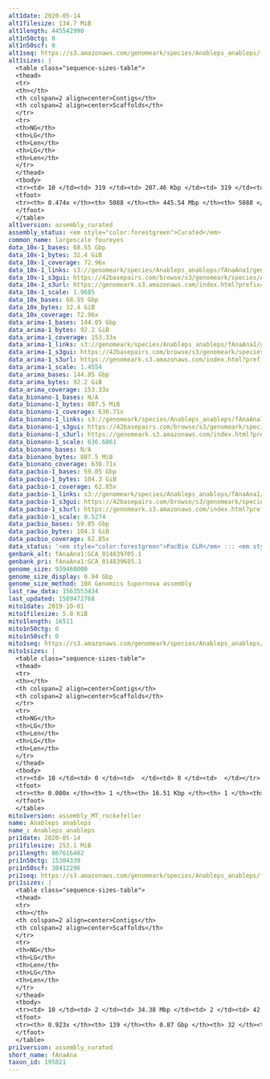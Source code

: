 ```yaml
---
alt1date: 2020-05-14
alt1filesize: 134.7 MiB
alt1length: 445542990
alt1n50ctg: 0
alt1n50scf: 0
alt1seq: https://s3.amazonaws.com/genomeark/species/Anableps_anableps/fAnaAna1/assembly_curated/fAnaAna1.alt.cur.20200514.fasta.gz
alt1sizes: |
  <table class="sequence-sizes-table">
  <thead>
  <tr>
  <th></th>
  <th colspan=2 align=center>Contigs</th>
  <th colspan=2 align=center>Scaffolds</th>
  </tr>
  <tr>
  <th>NG</th>
  <th>LG</th>
  <th>Len</th>
  <th>LG</th>
  <th>Len</th>
  </tr>
  </thead>
  <tbody>
  <tr><td> 10 </td><td> 319 </td><td> 207.46 Kbp </td><td> 319 </td><td> 207.46 Kbp </td></tr>  <tr><td> 20 </td><td> 901 </td><td> 131.59 Kbp </td><td> 901 </td><td> 131.59 Kbp </td></tr>  <tr><td> 30 </td><td> 1803 </td><td> 83.37 Kbp </td><td> 1803 </td><td> 83.37 Kbp </td></tr>  <tr><td> 40 </td><td> 3224 </td><td> 52.81 Kbp </td><td> 3224 </td><td> 52.81 Kbp </td></tr>  <tr style="background-color:#cccccc;"><td> 50 </td><td> 0 </td><td>  </td><td> 0 </td><td>  </td></tr>  <tr><td> 60 </td><td> 0 </td><td>  </td><td> 0 </td><td>  </td></tr>  <tr><td> 70 </td><td> 0 </td><td>  </td><td> 0 </td><td>  </td></tr>  <tr><td> 80 </td><td> 0 </td><td>  </td><td> 0 </td><td>  </td></tr>  <tr><td> 90 </td><td> 0 </td><td>  </td><td> 0 </td><td>  </td></tr>  <tr><td> 100 </td><td> 0 </td><td>  </td><td> 0 </td><td>  </td></tr>  </tbody>
  <tfoot>
  <tr><th> 0.474x </th><th> 5088 </th><th> 445.54 Mbp </th><th> 5088 </th><th> 445.54 Mbp </th></tr>
  </tfoot>
  </table>
alt1version: assembly_curated
assembly_status: <em style="color:forestgreen">Curated</em>
common_name: largescale foureyes
data_10x-1_bases: 68.55 Gbp
data_10x-1_bytes: 32.4 GiB
data_10x-1_coverage: 72.96x
data_10x-1_links: s3://genomeark/species/Anableps_anableps/fAnaAna1/genomic_data/10x/<br>
data_10x-1_s3gui: https://42basepairs.com/browse/s3/genomeark/species/Anableps_anableps/fAnaAna1/genomic_data/10x/
data_10x-1_s3url: https://genomeark.s3.amazonaws.com/index.html?prefix=species/Anableps_anableps/fAnaAna1/genomic_data/10x/
data_10x-1_scale: 1.9685
data_10x_bases: 68.55 Gbp
data_10x_bytes: 32.4 GiB
data_10x_coverage: 72.96x
data_arima-1_bases: 144.05 Gbp
data_arima-1_bytes: 92.2 GiB
data_arima-1_coverage: 153.33x
data_arima-1_links: s3://genomeark/species/Anableps_anableps/fAnaAna1/genomic_data/arima/<br>
data_arima-1_s3gui: https://42basepairs.com/browse/s3/genomeark/species/Anableps_anableps/fAnaAna1/genomic_data/arima/
data_arima-1_s3url: https://genomeark.s3.amazonaws.com/index.html?prefix=species/Anableps_anableps/fAnaAna1/genomic_data/arima/
data_arima-1_scale: 1.4554
data_arima_bases: 144.05 Gbp
data_arima_bytes: 92.2 GiB
data_arima_coverage: 153.33x
data_bionano-1_bases: N/A
data_bionano-1_bytes: 887.5 MiB
data_bionano-1_coverage: 630.71x
data_bionano-1_links: s3://genomeark/species/Anableps_anableps/fAnaAna1/genomic_data/bionano/<br>
data_bionano-1_s3gui: https://42basepairs.com/browse/s3/genomeark/species/Anableps_anableps/fAnaAna1/genomic_data/bionano/
data_bionano-1_s3url: https://genomeark.s3.amazonaws.com/index.html?prefix=species/Anableps_anableps/fAnaAna1/genomic_data/bionano/
data_bionano-1_scale: 636.6861
data_bionano_bases: N/A
data_bionano_bytes: 887.5 MiB
data_bionano_coverage: 630.71x
data_pacbio-1_bases: 59.05 Gbp
data_pacbio-1_bytes: 104.3 GiB
data_pacbio-1_coverage: 62.85x
data_pacbio-1_links: s3://genomeark/species/Anableps_anableps/fAnaAna1/genomic_data/pacbio/<br>
data_pacbio-1_s3gui: https://42basepairs.com/browse/s3/genomeark/species/Anableps_anableps/fAnaAna1/genomic_data/pacbio/
data_pacbio-1_s3url: https://genomeark.s3.amazonaws.com/index.html?prefix=species/Anableps_anableps/fAnaAna1/genomic_data/pacbio/
data_pacbio-1_scale: 0.5274
data_pacbio_bases: 59.05 Gbp
data_pacbio_bytes: 104.3 GiB
data_pacbio_coverage: 62.85x
data_status: '<em style="color:forestgreen">PacBio CLR</em> ::: <em style="color:forestgreen">10x</em> ::: <em style="color:forestgreen">Arima</em>'
genbank_alt: fAnaAna1:GCA_014839705.1
genbank_pri: fAnaAna1:GCA_014839685.1
genome_size: 939460000
genome_size_display: 0.94 Gbp
genome_size_method: 10X Genomics Supernova assembly
last_raw_data: 1563553434
last_updated: 1589472768
mito1date: 2019-10-01
mito1filesize: 5.0 KiB
mito1length: 16511
mito1n50ctg: 0
mito1n50scf: 0
mito1seq: https://s3.amazonaws.com/genomeark/species/Anableps_anableps/fAnaAna1/assembly_MT_rockefeller/fAnaAna1.MT.20191001.fasta.gz
mito1sizes: |
  <table class="sequence-sizes-table">
  <thead>
  <tr>
  <th></th>
  <th colspan=2 align=center>Contigs</th>
  <th colspan=2 align=center>Scaffolds</th>
  </tr>
  <tr>
  <th>NG</th>
  <th>LG</th>
  <th>Len</th>
  <th>LG</th>
  <th>Len</th>
  </tr>
  </thead>
  <tbody>
  <tr><td> 10 </td><td> 0 </td><td>  </td><td> 0 </td><td>  </td></tr>  <tr><td> 20 </td><td> 0 </td><td>  </td><td> 0 </td><td>  </td></tr>  <tr><td> 30 </td><td> 0 </td><td>  </td><td> 0 </td><td>  </td></tr>  <tr><td> 40 </td><td> 0 </td><td>  </td><td> 0 </td><td>  </td></tr>  <tr style="background-color:#cccccc;"><td> 50 </td><td> 0 </td><td style="background-color:#ff8888;">  </td><td> 0 </td><td style="background-color:#ff8888;">  </td></tr>  <tr><td> 60 </td><td> 0 </td><td>  </td><td> 0 </td><td>  </td></tr>  <tr><td> 70 </td><td> 0 </td><td>  </td><td> 0 </td><td>  </td></tr>  <tr><td> 80 </td><td> 0 </td><td>  </td><td> 0 </td><td>  </td></tr>  <tr><td> 90 </td><td> 0 </td><td>  </td><td> 0 </td><td>  </td></tr>  <tr><td> 100 </td><td> 0 </td><td>  </td><td> 0 </td><td>  </td></tr>  </tbody>
  <tfoot>
  <tr><th> 0.000x </th><th> 1 </th><th> 16.51 Kbp </th><th> 1 </th><th> 16.51 Kbp </th></tr>
  </tfoot>
  </table>
mito1version: assembly_MT_rockefeller
name: Anableps anableps
name_: Anableps_anableps
pri1date: 2020-05-14
pri1filesize: 253.1 MiB
pri1length: 867616482
pri1n50ctg: 15304339
pri1n50scf: 38412296
pri1seq: https://s3.amazonaws.com/genomeark/species/Anableps_anableps/fAnaAna1/assembly_curated/fAnaAna1.pri.cur.20200514.fasta.gz
pri1sizes: |
  <table class="sequence-sizes-table">
  <thead>
  <tr>
  <th></th>
  <th colspan=2 align=center>Contigs</th>
  <th colspan=2 align=center>Scaffolds</th>
  </tr>
  <tr>
  <th>NG</th>
  <th>LG</th>
  <th>Len</th>
  <th>LG</th>
  <th>Len</th>
  </tr>
  </thead>
  <tbody>
  <tr><td> 10 </td><td> 2 </td><td> 34.38 Mbp </td><td> 2 </td><td> 42.23 Mbp </td></tr>  <tr><td> 20 </td><td> 5 </td><td> 26.44 Mbp </td><td> 4 </td><td> 41.11 Mbp </td></tr>  <tr><td> 30 </td><td> 9 </td><td> 22.98 Mbp </td><td> 6 </td><td> 40.29 Mbp </td></tr>  <tr><td> 40 </td><td> 13 </td><td> 20.03 Mbp </td><td> 9 </td><td> 40.05 Mbp </td></tr>  <tr style="background-color:#cccccc;"><td> 50 </td><td> 19 </td><td style="background-color:#88ff88;"> 15.30 Mbp </td><td> 11 </td><td style="background-color:#88ff88;"> 38.41 Mbp </td></tr>  <tr><td> 60 </td><td> 26 </td><td> 10.93 Mbp </td><td> 14 </td><td> 34.78 Mbp </td></tr>  <tr><td> 70 </td><td> 36 </td><td> 8.69 Mbp </td><td> 16 </td><td> 33.03 Mbp </td></tr>  <tr><td> 80 </td><td> 49 </td><td> 4.99 Mbp </td><td> 19 </td><td> 31.64 Mbp </td></tr>  <tr><td> 90 </td><td> 77 </td><td> 1.98 Mbp </td><td> 22 </td><td> 24.73 Mbp </td></tr>  <tr><td> 100 </td><td> 0 </td><td>  </td><td> 0 </td><td>  </td></tr>  </tbody>
  <tfoot>
  <tr><th> 0.923x </th><th> 139 </th><th> 0.87 Gbp </th><th> 32 </th><th> 0.87 Gbp </th></tr>
  </tfoot>
  </table>
pri1version: assembly_curated
short_name: fAnaAna
taxon_id: 195821
---
```

